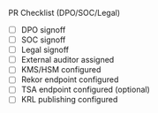 PR Checklist (DPO/SOC/Legal)
- [ ] DPO signoff
- [ ] SOC signoff
- [ ] Legal signoff
- [ ] External auditor assigned
- [ ] KMS/HSM configured
- [ ] Rekor endpoint configured
- [ ] TSA endpoint configured (optional)
- [ ] KRL publishing configured
